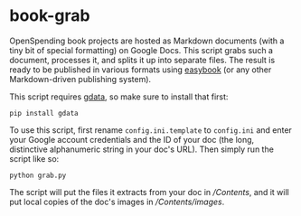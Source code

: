 # book-grab

OpenSpending book projects are hosted as Markdown documents (with a tiny bit of special formatting) on Google Docs. This script grabs such a document, processes it, and splits it up into separate files. The result is ready to be published in various formats using [easybook](http://easybook-project.org) (or any other Markdown-driven publishing system).

This script requires [gdata](https://pypi.python.org/pypi/gdata), so make sure to install that first:

    pip install gdata

To use this script, first rename `config.ini.template` to `config.ini` and enter your Google account credentials and the ID of your doc (the long, distinctive alphanumeric string in your doc's URL). Then simply run the script like so:

    python grab.py

The script will put the files it extracts from your doc in */Contents*, and it will put local copies of the doc's images in */Contents/images*.
